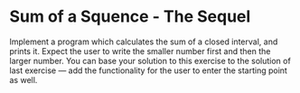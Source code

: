 
# Sum of a Squence - The Sequel

Implement a program which calculates the sum of a closed interval, and prints it. Expect the user to write the smaller number first and then the larger number.
You can base your solution to this exercise to the solution of last exercise — add the functionality for the user to enter the starting point as well.

